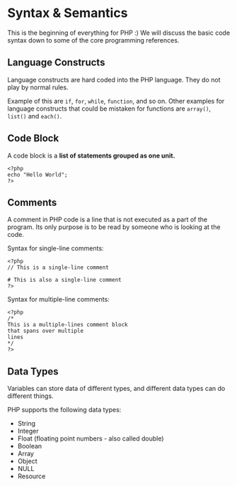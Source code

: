 # Syntax & Semantics
This is the beginning of everything for PHP :) We will discuss the basic code syntax down to some of the core programming references.

## Language Constructs
Language constructs are hard coded into the PHP language. They do not play by normal rules.

Example of this are  `if`, `for`, `while`, `function`, and so on. Other examples for language constructs that could be mistaken for functions are `array()`, `list()` and `each()`.

## Code Block
A code block is a **list of statements grouped as one unit.**

```
<?php
echo "Hello World";
?>
```

## Comments
A comment in PHP code is a line that is not executed as a part of the program. Its only purpose is to be read by someone who is looking at the code.

Syntax for single-line comments:
```
<?php
// This is a single-line comment

# This is also a single-line comment
?>
```
Syntax for multiple-line comments:
```
<?php
/*
This is a multiple-lines comment block
that spans over multiple
lines
*/
?>
```

## Data Types
Variables can store data of different types, and different data types can do different things.

PHP supports the following data types:

- String
- Integer
- Float (floating point numbers - also called double)
- Boolean
- Array
- Object
- NULL
- Resource


